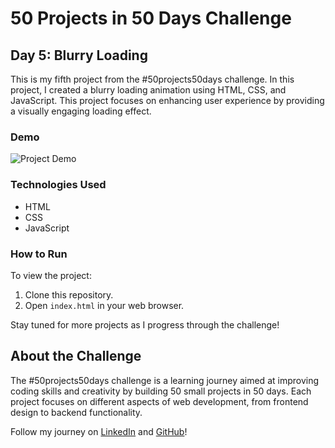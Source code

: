 # 50 Projects in 50 Days Challenge

## Day 5: Blurry Loading

This is my fifth project from the #50projects50days challenge. In this project, I created a blurry loading animation using HTML, CSS, and JavaScript. This project focuses on enhancing user experience by providing a visually engaging loading effect.

### Demo

![Project Demo](link-to-your-demo-gif-or-screenshot)

### Technologies Used

- HTML
- CSS
- JavaScript

### How to Run

To view the project:
1. Clone this repository.
2. Open `index.html` in your web browser.

Stay tuned for more projects as I progress through the challenge!

## About the Challenge

The #50projects50days challenge is a learning journey aimed at improving coding skills and creativity by building 50 small projects in 50 days. Each project focuses on different aspects of web development, from frontend design to backend functionality.

Follow my journey on [LinkedIn](link-to-your-linkedin-profile) and [GitHub](link-to-your-github-profile)!
